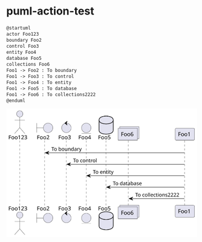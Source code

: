 # puml-action-test

```plantuml:sample-uml
@startuml
actor Foo123
boundary Foo2
control Foo3
entity Foo4
database Foo5
collections Foo6
Foo1 -> Foo2 : To boundary
Foo1 -> Foo3 : To control
Foo1 -> Foo4 : To entity
Foo1 -> Foo5 : To database
Foo1 -> Foo6 : To collections2222
@enduml
```

![](./generated/sample-uml.svg)

